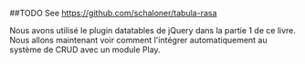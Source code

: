 ##TODO
See https://github.com/schaloner/tabula-rasa

Nous avons utilisé le plugin datatables de jQuery dans la partie 1 de ce livre. Nous allons maintenant voir comment l'intégrer automatiquement au système de CRUD avec un module Play. 
